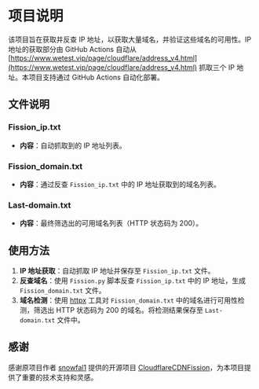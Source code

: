 # 项目说明

该项目旨在获取并反查 IP 地址，以获取大量域名，并验证这些域名的可用性。IP 地址的获取部分由 GitHub Actions 自动从 [https://www.wetest.vip/page/cloudflare/address_v4.html](https://www.wetest.vip/page/cloudflare/address_v4.html) 抓取三个 IP 地址。本项目支持通过 GitHub Actions 自动化部署。

## 文件说明

### Fission_ip.txt
- **内容**：自动抓取到的 IP 地址列表。  

### Fission_domain.txt
- **内容**：通过反查 `Fission_ip.txt` 中的 IP 地址获取到的域名列表。

### Last-domain.txt
- **内容**：最终筛选出的可用域名列表（HTTP 状态码为 200）。

## 使用方法

1. **IP 地址获取**：自动抓取 IP 地址并保存至 `Fission_ip.txt` 文件。
2. **反查域名**：使用 `Fission.py` 脚本反查 `Fission_ip.txt` 中的 IP 地址，生成 `Fission_domain.txt` 文件。
3. **域名检测**：使用 [httpx](https://github.com/projectdiscovery/httpx) 工具对 `Fission_domain.txt` 中的域名进行可用性检测，筛选出 HTTP 状态码为 200 的域名。将检测结果保存至 `Last-domain.txt` 文件中。

## 感谢

感谢原项目作者 [snowfal1](https://github.com/snowfal1) 提供的开源项目 [CloudflareCDNFission](https://github.com/snowfal1/CloudflareCDNFission)，为本项目提供了重要的技术支持和灵感。

